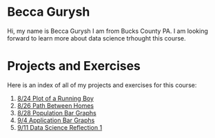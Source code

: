 # Becca Gurysh

Hi, my name is Becca Gurysh I am from Bucks County PA. I am looking forward to learn more about data science trhought this course. 

# Projects and Exercises

Here is an index of all of my projects and exercises for this course:

1. [8/24 Plot of a Running Boy](path_of_running_boy.md)
2. [8/26 Path Between Homes](path_between_homes.md)
3. [8/28 Population Bar Graphs](bar_graphs.md)
4. [9/4 Application Bar Graphs](data_mgt_pt2.md)
5. [9/11 Data Science Reflection 1](reflection_1.md)

